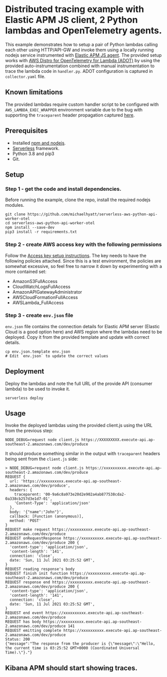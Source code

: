 # Distributed tracing example with Elastic APM JS client, 2 Python lambdas and OpenTelemetry agents.

This example demonstrates how to setup a pair of Python lambdas calling each other using HTTP/API-GW and invoke them using a locally running nodejs service instrumented with [Elastic APM JS agent](https://www.elastic.co/guide/en/apm/agent/nodejs/current/index.html). The provided setup works with [AWS Distro for OpenTelemetry for Lambda (ADOT)](https://aws-otel.github.io/docs/getting-started/lambda/lambda-python) by using the provided auto-instrumentation combined with manual instrumentation to trace the lambda code in `handler.py`. ADOT configuration is captured in `collector.yaml` file.

## Known limitations
The provided lambdas require custom handler script to be configured with `AWS_LAMBDA_EXEC_WRAPPER` environment variable due to the bug with supporting the `traceparent` header propagation captured [here](https://github.com/aws-observability/aws-otel-lambda/issues/109).

## Prerequisites
* Installed [npm and nodejs](https://docs.npmjs.com/downloading-and-installing-node-js-and-npm).
* [Serverless](https://www.serverless.com/) framework.
* Python 3.8 and pip3
* Git.

## Setup
### Step 1 - get the code and install dependencies.
Before running the example, clone the repo, install the required nodejs modules.
```
git clone https://github.com/michaelhyatt/serverless-aws-python-api-worker-otel
cd serverless-aws-python-api-worker-otel
npm install --save-dev
pip3 install -r requirements.txt
```

### Step 2 - create AWS access key with the following permissions
Follow the [Access key setup instructions](https://www.serverless.com/framework/docs/providers/aws/guide/credentials/#create-an-iam-user-and-access-key).
The key needs to have the following policies attached. Since this is a test environment, the policies are somewhat excessive, so feel free to narrow it down by experimenting with a more contained set:
* AmazonS3FullAccess
* CloudWatchLogsFullAccess
* AmazonAPIGatewayAdministrator
* AWSCloudFormationFullAccess
* AWSLambda_FullAccess

### Step 3 - create `env.json` file
`env.json` file contains the connection details for Elastic APM server (Elastic Cloud is a good option here) and AWS region where the lambdas need to be deployed. Copy it from the provided template and update with correct details.
```
cp env.json.template env.json
# Edit `env.json` to update the correct values
```

## Deployment
Deploy the lambdas and note the full URL of the provide API (consumer lambda) to be used to invoke it.
```
serverless deploy
```

## Usage
Invoke the deployed lambdas using the provided client.js using the URL from the previous step:
```
NODE_DEBUG=request node client.js https://XXXXXXXXX.execute-api.ap-southeast-2.amazonaws.com/dev/produce
```
It should produce something similar in the output with `traceparent` headers being sent from the `client.js` side:
```
> NODE_DEBUG=request node client.js https://xxxxxxxxxx.execute-api.ap-southeast-2.amazonaws.com/dev/produce
REQUEST {
  url: 'https://xxxxxxxxxx.execute-api.ap-southeast-2.amazonaws.com/dev/produce',
  headers: {
    traceparent: '00-9a6c8a973e20d2e902a4ab877538cda2-0a338cb257d3e1d7-01',
    'Content-Type': 'application/json'
  },
  body: '{"name":"John"}',
  callback: [Function (anonymous)],
  method: 'POST'
}
REQUEST make request https://xxxxxxxxxx.execute-api.ap-southeast-2.amazonaws.com/dev/produce
REQUEST onRequestResponse https://xxxxxxxxxx.execute-api.ap-southeast-2.amazonaws.com/dev/produce 200 {
  'content-type': 'application/json',
  'content-length': '141',
  connection: 'close',
  date: 'Sun, 11 Jul 2021 03:25:52 GMT',
}
REQUEST reading response's body
REQUEST finish init function https://xxxxxxxxxx.execute-api.ap-southeast-2.amazonaws.com/dev/produce
REQUEST response end https://xxxxxxxxxx.execute-api.ap-southeast-2.amazonaws.com/dev/produce 200 {
  'content-type': 'application/json',
  'content-length': '141',
  connection: 'close',
  date: 'Sun, 11 Jul 2021 03:25:52 GMT',
}
REQUEST end event https://xxxxxxxxxx.execute-api.ap-southeast-2.amazonaws.com/dev/produce
REQUEST has body https://xxxxxxxxxx.execute-api.ap-southeast-2.amazonaws.com/dev/produce 141
REQUEST emitting complete https://xxxxxxxxxx.execute-api.ap-southeast-2.amazonaws.com/dev/produce
Status: 200
{"message":"The response from the producer is {\"message\":\"Hello, the current time is 03:25:52 GMT+0000 (Coordinated Universal Time).\"}."}

```

## Kibana APM should start showing traces.

